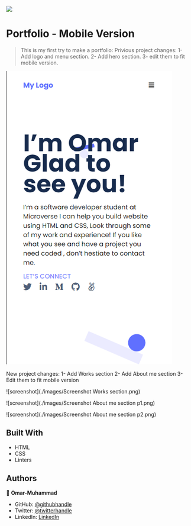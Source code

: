 ![](https://img.shields.io/badge/Microverse-blueviolet)

# Portfolio - Mobile Version

> This is my first try to make a portfolio:
  Privious project changes:
    1- Add logo and menu section.
    2- Add hero section.
    3- edit them to fit mobile version.

  ![screenshot](./images/Screenshot-portfolio.png)
  
  New project changes:
    1- Add Works section
    2- Add About me section
    3- Edit them to fit mobile version

  ![screenshot](./images/Screenshot Works section.png)

  ![screenshot](./images/Screenshot About me section p1.png)

  ![screenshot](./images/Screenshot About me section p2.png)


## Built With

- HTML
- CSS
- Linters



## Authors

👤 **Omar-Muhammad**

- GitHub: [@githubhandle](https://github.com/Omar-Muhamad)
- Twitter: [@twitterhandle](https://twitter.com/Eng_OmarMuhamad)
- LinkedIn: [LinkedIn](https://www.linkedin.com/in/eng-omarmuhammad/)

